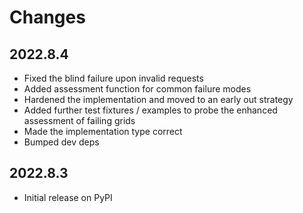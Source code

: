 # Changes

## 2022.8.4

* Fixed the blind failure upon invalid requests
* Added assessment function for common failure modes
* Hardened the implementation and moved to an early out strategy
* Added further test fixtures / examples to probe the enhanced assessment of failing grids
* Made the implementation type correct
* Bumped dev deps

## 2022.8.3

* Initial release on PyPI
